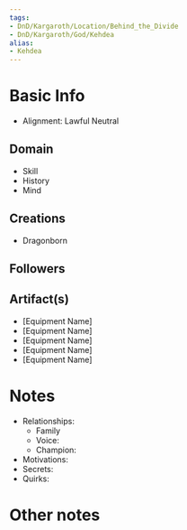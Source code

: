 ```yaml
---
tags:
- DnD/Kargaroth/Location/Behind_the_Divide
- DnD/Kargaroth/God/Kehdea
alias:
- Kehdea
---
```


# Basic Info
- Alignment: Lawful Neutral


## Domain
- Skill
- History
- Mind

## Creations
- Dragonborn

## Followers


## Artifact(s)
- [Equipment Name]
- [Equipment Name]
- [Equipment Name]
- [Equipment Name]
- [Equipment Name]

# Notes
- Relationships: 
	- Family
	- Voice: 
	- Champion: 
- Motivations: 
- Secrets: 
- Quirks: 

# Other notes